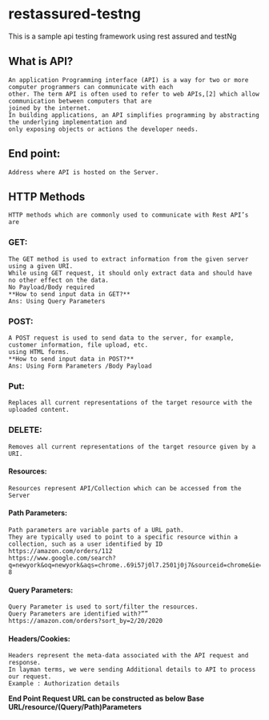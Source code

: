 # restassured-testng
This is a sample api testing framework using  rest assured and testNg

## What is API?
    An application Programming interface (API) is a way for two or more computer programmers can communicate with each 
    other. The term API is often used to refer to web APIs,[2] which allow communication between computers that are 
    joined by the internet.  
    In building applications, an API simplifies programming by abstracting the underlying implementation and
    only exposing objects or actions the developer needs.

## End point: 
    Address where API is hosted on the Server.

## HTTP Methods
    HTTP methods which are commonly used to communicate with Rest API’s are
### GET:
    The GET method is used to extract information from the given server using a given URI. 
    While using GET request, it should only extract data and should have no other effect on the data. 
    No Payload/Body required
    **How to send input data in GET?**
    Ans: Using Query Parameters

### POST: 
    A POST request is used to send data to the server, for example, customer information, file upload, etc. 
    using HTML forms.
    **How to send input data in POST?**
    Ans: Using Form Parameters /Body Payload
### Put:
    Replaces all current representations of the target resource with the uploaded content.
### DELETE:
    Removes all current representations of the target resource given by a URI.

#### Resources:
    Resources represent API/Collection which can be accessed from the Server
#### Path Parameters:
    Path parameters are variable parts of a URL path. 
    They are typically used to point to a specific resource within a collection, such as a user identified by ID
    https://amazon.com/orders/112
    https://www.google.com/search?q=newyork&oq=newyork&aqs=chrome..69i57j0l7.2501j0j7&sourceid=chrome&ie=UTF-8

#### Query Parameters:
    Query Parameter is used to sort/filter the resources.
    Query Parameters are identified with?””
    https://amazon.com/orders?sort_by=2/20/2020

#### Headers/Cookies:
    Headers represent the meta-data associated with the API request and response. 
    In layman terms, we were sending Additional details to API to process our request.
    Example : Authorization details
**End Point Request URL can be constructed as below
Base URL/resource/(Query/Path)Parameters**

    